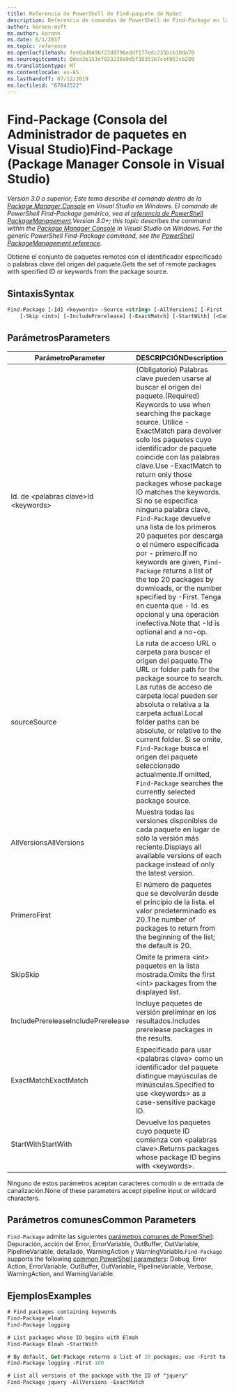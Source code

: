 ```yaml
---
title: Referencia de PowerShell de Find-paquete de NuGet
description: Referencia de comandos de PowerShell de Find-Package en la consola de administrador de paquetes de NuGet en Visual Studio.
author: karann-msft
ms.author: karann
ms.date: 6/1/2017
ms.topic: reference
ms.openlocfilehash: fee0ad0496f27d0796eddf177edc235bcb10da70
ms.sourcegitcommit: 0dea3b153ef823230a9d5f38351b7cef057cb299
ms.translationtype: MT
ms.contentlocale: es-ES
ms.lasthandoff: 07/12/2019
ms.locfileid: "67842522"
---
```

# <a name="find-package-package-manager-console-in-visual-studio"></a><span data-ttu-id="5aa8d-103">Find-Package (Consola del Administrador de paquetes en Visual Studio)</span><span class="sxs-lookup"><span data-stu-id="5aa8d-103">Find-Package (Package Manager Console in Visual Studio)</span></span>

<span data-ttu-id="5aa8d-104">*Versión 3.0 o superior; Este tema describe el comando dentro de la [Package Manager Console](package-manager-console.md) en Visual Studio en Windows. El comando de PowerShell Find-Package genérico, vea el [referencia de PowerShell PackageManagement](/powershell/module/packagemanagement/?view=powershell-6).*</span><span class="sxs-lookup"><span data-stu-id="5aa8d-104">*Version 3.0+; this topic describes the command within the [Package Manager Console](package-manager-console.md) in Visual Studio on Windows. For the generic PowerShell Find-Package command, see the [PowerShell PackageManagement reference](/powershell/module/packagemanagement/?view=powershell-6).*</span></span>

<span data-ttu-id="5aa8d-105">Obtiene el conjunto de paquetes remotos con el identificador especificado o palabras clave del origen del paquete.</span><span class="sxs-lookup"><span data-stu-id="5aa8d-105">Gets the set of remote packages with specified ID or keywords from the package source.</span></span>

## <a name="syntax"></a><span data-ttu-id="5aa8d-106">Sintaxis</span><span class="sxs-lookup"><span data-stu-id="5aa8d-106">Syntax</span></span>

```ps
Find-Package [-Id] <keywords> -Source <string> [-AllVersions] [-First [<int>]]
    [-Skip <int>] [-IncludePrerelease] [-ExactMatch] [-StartWith] [<CommonParameters>]
```

## <a name="parameters"></a><span data-ttu-id="5aa8d-107">Parámetros</span><span class="sxs-lookup"><span data-stu-id="5aa8d-107">Parameters</span></span>

| <span data-ttu-id="5aa8d-108">Parámetro</span><span class="sxs-lookup"><span data-stu-id="5aa8d-108">Parameter</span></span> | <span data-ttu-id="5aa8d-109">DESCRIPCIÓN</span><span class="sxs-lookup"><span data-stu-id="5aa8d-109">Description</span></span> |
| --- | --- |
| <span data-ttu-id="5aa8d-110">Id. de &lt;palabras clave&gt;</span><span class="sxs-lookup"><span data-stu-id="5aa8d-110">Id &lt;keywords&gt;</span></span> | <span data-ttu-id="5aa8d-111">(Obligatorio) Palabras clave pueden usarse al buscar el origen del paquete.</span><span class="sxs-lookup"><span data-stu-id="5aa8d-111">(Required) Keywords to use when searching the package source.</span></span> <span data-ttu-id="5aa8d-112">Utilice - ExactMatch para devolver solo los paquetes cuyo identificador de paquete coincide con las palabras clave.</span><span class="sxs-lookup"><span data-stu-id="5aa8d-112">Use -ExactMatch to return only those packages whose package ID matches the keywords.</span></span> <span data-ttu-id="5aa8d-113">Si no se especifica ninguna palabra clave, `Find-Package` devuelve una lista de los primeros 20 paquetes por descarga o el número especificada por - primero.</span><span class="sxs-lookup"><span data-stu-id="5aa8d-113">If no keywords are given, `Find-Package` returns a list of the top 20 packages by downloads, or the number specified by -First.</span></span> <span data-ttu-id="5aa8d-114">Tenga en cuenta que - Id. es opcional y una operación inefectiva.</span><span class="sxs-lookup"><span data-stu-id="5aa8d-114">Note that -Id is optional and a no-op.</span></span> |
| <span data-ttu-id="5aa8d-115">source</span><span class="sxs-lookup"><span data-stu-id="5aa8d-115">Source</span></span> | <span data-ttu-id="5aa8d-116">La ruta de acceso URL o carpeta para buscar el origen del paquete.</span><span class="sxs-lookup"><span data-stu-id="5aa8d-116">The URL or folder path for the package source to search.</span></span> <span data-ttu-id="5aa8d-117">Las rutas de acceso de carpeta local pueden ser absoluta o relativa a la carpeta actual.</span><span class="sxs-lookup"><span data-stu-id="5aa8d-117">Local folder paths can be absolute, or relative to the current folder.</span></span> <span data-ttu-id="5aa8d-118">Si se omite, `Find-Package` busca el origen del paquete seleccionado actualmente.</span><span class="sxs-lookup"><span data-stu-id="5aa8d-118">If omitted, `Find-Package` searches the currently selected package source.</span></span> |
| <span data-ttu-id="5aa8d-119">AllVersions</span><span class="sxs-lookup"><span data-stu-id="5aa8d-119">AllVersions</span></span> | <span data-ttu-id="5aa8d-120">Muestra todas las versiones disponibles de cada paquete en lugar de solo la versión más reciente.</span><span class="sxs-lookup"><span data-stu-id="5aa8d-120">Displays all available versions of each package instead of only the latest version.</span></span> |
| <span data-ttu-id="5aa8d-121">Primero</span><span class="sxs-lookup"><span data-stu-id="5aa8d-121">First</span></span> | <span data-ttu-id="5aa8d-122">El número de paquetes que se devolverán desde el principio de la lista. el valor predeterminado es 20.</span><span class="sxs-lookup"><span data-stu-id="5aa8d-122">The number of packages to return from the beginning of the list; the default is 20.</span></span> |
| <span data-ttu-id="5aa8d-123">Skip</span><span class="sxs-lookup"><span data-stu-id="5aa8d-123">Skip</span></span> | <span data-ttu-id="5aa8d-124">Omite la primera &lt;int&gt; paquetes en la lista mostrada.</span><span class="sxs-lookup"><span data-stu-id="5aa8d-124">Omits the first &lt;int&gt; packages from the displayed list.</span></span>  |
| <span data-ttu-id="5aa8d-125">IncludePrerelease</span><span class="sxs-lookup"><span data-stu-id="5aa8d-125">IncludePrerelease</span></span> | <span data-ttu-id="5aa8d-126">Incluye paquetes de versión preliminar en los resultados.</span><span class="sxs-lookup"><span data-stu-id="5aa8d-126">Includes prerelease packages in the results.</span></span> |
| <span data-ttu-id="5aa8d-127">ExactMatch</span><span class="sxs-lookup"><span data-stu-id="5aa8d-127">ExactMatch</span></span> | <span data-ttu-id="5aa8d-128">Especificado para usar &lt;palabras clave&gt; como un identificador del paquete distingue mayúsculas de minúsculas.</span><span class="sxs-lookup"><span data-stu-id="5aa8d-128">Specified to use &lt;keywords&gt; as a case-sensitive package ID.</span></span> |
| <span data-ttu-id="5aa8d-129">StartWith</span><span class="sxs-lookup"><span data-stu-id="5aa8d-129">StartWith</span></span> | <span data-ttu-id="5aa8d-130">Devuelve los paquetes cuyo paquete ID comienza con &lt;palabras clave&gt;.</span><span class="sxs-lookup"><span data-stu-id="5aa8d-130">Returns packages whose package ID begins with &lt;keywords&gt;.</span></span> |

<span data-ttu-id="5aa8d-131">Ninguno de estos parámetros aceptan caracteres comodín o de entrada de canalización.</span><span class="sxs-lookup"><span data-stu-id="5aa8d-131">None of these parameters accept pipeline input or wildcard characters.</span></span>

## <a name="common-parameters"></a><span data-ttu-id="5aa8d-132">Parámetros comunes</span><span class="sxs-lookup"><span data-stu-id="5aa8d-132">Common Parameters</span></span>

<span data-ttu-id="5aa8d-133">`Find-Package` admite las siguientes [parámetros comunes de PowerShell](http://go.microsoft.com/fwlink/?LinkID=113216): Depuración, acción del Error, ErrorVariable, OutBuffer, OutVariable, PipelineVariable, detallado, WarningAction y WarningVariable.</span><span class="sxs-lookup"><span data-stu-id="5aa8d-133">`Find-Package` supports the following [common PowerShell parameters](http://go.microsoft.com/fwlink/?LinkID=113216): Debug, Error Action, ErrorVariable, OutBuffer, OutVariable, PipelineVariable, Verbose, WarningAction, and WarningVariable.</span></span>

## <a name="examples"></a><span data-ttu-id="5aa8d-134">Ejemplos</span><span class="sxs-lookup"><span data-stu-id="5aa8d-134">Examples</span></span>

```ps
# Find packages containing keywords
Find-Package elmah
Find-Package logging

# List packages whose ID begins with Elmah
Find-Package Elmah -StartWith

# By default, Get-Package returns a list of 20 packages; use -First to show more
Find-Package logging -First 100

# List all versions of the package with the ID of "jquery"
Find-Package jquery -AllVersions -ExactMatch
```
